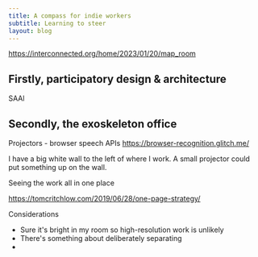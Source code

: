 ```yaml
---
title: A compass for indie workers
subtitle: Learning to steer
layout: blog
---
```


https://interconnected.org/home/2023/01/20/map_room

## Firstly, participatory design & architecture

SAAl


## Secondly, the exoskeleton office


Projectors - browser speech APIs https://browser-recognition.glitch.me/

I have a big white wall to the left of where I work. A small projector could put something up on the wall.

Seeing the work all in one place

https://tomcritchlow.com/2019/06/28/one-page-strategy/

Considerations

* Sure it's bright in my room so high-resolution work is unlikely
* There's something about deliberately separating 
* 